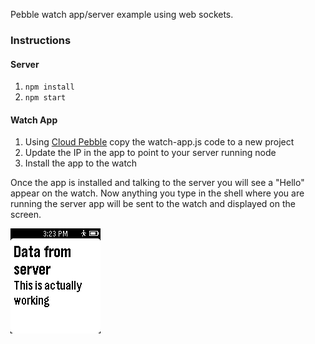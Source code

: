 Pebble watch app/server example using web sockets.


### Instructions

#### Server
1. `npm install`
2. `npm start`


#### Watch App
1. Using [Cloud Pebble](http://cloudpebble.net) copy the watch-app.js code to a new project
2. Update the IP in the app to point to your server running node
3. Install the app to the watch


Once the app is installed and talking to the server you will see a "Hello" appear on the watch.  Now anything you type
 in the shell where you are running the server app will be sent to the watch and displayed on the screen.

 <img src="/img/screenshot.png" />
